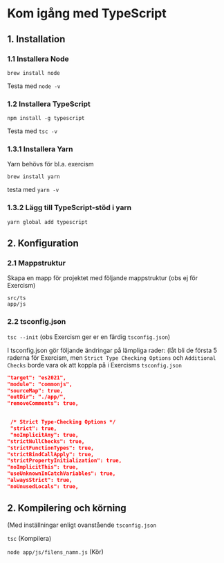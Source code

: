 # Kom igång med TypeScript

## 1. Installation

### 1.1 Installera Node

`brew install node`

Testa med `node -v`

### 1.2 Installera TypeScript

`npm install -g typescript`

Testa med `tsc -v`

### 1.3.1 Installera Yarn

Yarn behövs för bl.a. exercism

`brew install yarn`

testa med `yarn -v`

### 1.3.2 Lägg till TypeScript-stöd i yarn

`yarn global add typescript`

## 2. Konfiguration

### 2.1 Mappstruktur

Skapa en mapp för projektet med följande mappstruktur (obs ej för Exercism)

````
src/ts
app/js
````

### 2.2 tsconfig.json

`tsc --init` (obs Exercism ger er en färdig `tsconfig.json`)

I tsconfig.json gör följande ändringar på lämpliga rader:
(låt bli de första 5 raderna för Exercism, men `Strict Type Checking Options` och `Additional Checks` borde vara ok att koppla på i Exercisms `tsconfig.json`

````json
"target": "es2021",
"module": "commonjs",
"sourceMap": true,
"outDir": "./app/",
"removeComments": true, 


 /* Strict Type-Checking Options */
 "strict": true,                                    
 "noImplicitAny": true,                          
"strictNullChecks": true,                       
"strictFunctionTypes": true,                    
"strictBindCallApply": true,                    
"strictPropertyInitialization": true,           
"noImplicitThis": true,                         
"useUnknownInCatchVariables": true,             
"alwaysStrict": true,                           
"noUnusedLocals": true,     
````

## 2. Kompilering och körning

(Med inställningar enligt ovanstående `tsconfig.json`

`tsc` (Kompilera)

`node app/js/filens_namn.js` (Kör)

